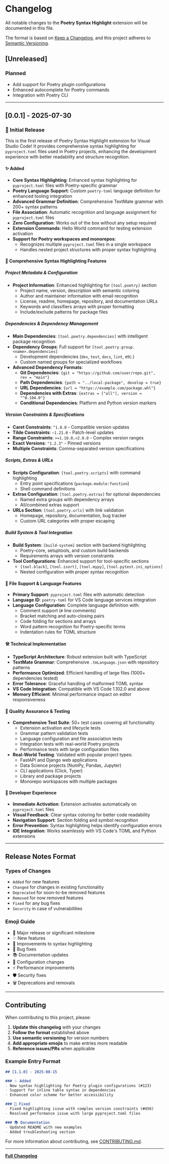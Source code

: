 # Changelog

All notable changes to the **Poetry Syntax Highlight** extension will be documented in this file.

The format is based on [Keep a Changelog](https://keepachangelog.com/en/1.0.0/),
and this project adheres to [Semantic Versioning](https://semver.org/spec/v2.0.0.html).

## [Unreleased]

### Planned
- Add support for Poetry plugin configurations
- Enhanced autocomplete for Poetry commands
- Integration with Poetry CLI

---

## [0.0.1] - 2025-07-30

### 🎉 Initial Release

This is the first release of Poetry Syntax Highlight extension for Visual Studio Code!
It provides comprehensive syntax highlighting for `pyproject.toml` files used in Poetry projects, enhancing the development experience with better readability and structure recognition.

#### ✨ Added
- **Core Syntax Highlighting**: Enhanced syntax highlighting for `pyproject.toml` files with Poetry-specific grammar
- **Poetry Language Support**: Custom `poetry-toml` language definition for enhanced tooling integration
- **Advanced Grammar Definition**: Comprehensive TextMate grammar with 200+ syntax patterns
- **File Association**: Automatic recognition and language assignment for `pyproject.toml` files
- **Zero Configuration**: Works out of the box without any setup required
- **Extension Commands**: Hello World command for testing extension activation
- **Support for Poetry workspaces and monorepos**:
  - Recognizes multiple `pyproject.toml` files in a single workspace
  - Handles nested project structures with proper syntax highlighting

#### 🎨 Comprehensive Syntax Highlighting Features

##### **Project Metadata & Configuration**
- **Project Information**: Enhanced highlighting for `[tool.poetry]` section
  - Project name, version, description with semantic coloring
  - Author and maintainer information with email recognition
  - License, readme, homepage, repository, and documentation URLs
  - Keywords and classifiers arrays with proper formatting
  - Include/exclude patterns for package files
  
##### **Dependencies & Dependency Management**
- **Main Dependencies**: `[tool.poetry.dependencies]` with intelligent package recognition
- **Dependency Groups**: Full support for `[tool.poetry.group.<name>.dependencies]`
  - Development dependencies (`dev`, `test`, `docs`, `lint`, etc.)
  - Custom named groups for specialized workflows
- **Advanced Dependency Formats**:
  - **Git Dependencies**: `{git = "https://github.com/user/repo.git", rev = "main"}`
  - **Path Dependencies**: `{path = "../local-package", develop = true}`
  - **URL Dependencies**: `{url = "https://example.com/package.whl"}`
  - **Dependencies with Extras**: `{extras = ["all"], version = "^0.104.0"}`
  - **Conditional Dependencies**: Platform and Python version markers
  
##### **Version Constraints & Specifications**
- **Caret Constraints**: `^1.0.0` - Compatible version updates
- **Tilde Constraints**: `~1.21.0` - Patch-level updates  
- **Range Constraints**: `>=1.10.0,<2.0.0` - Complex version ranges
- **Exact Versions**: `"1.2.3"` - Pinned versions
- **Multiple Constraints**: Comma-separated version specifications

##### **Scripts, Extras & URLs**
- **Scripts Configuration**: `[tool.poetry.scripts]` with command highlighting
  - Entry point specifications (`package.module:function`)
  - Shell command definitions
- **Extras Configuration**: `[tool.poetry.extras]` for optional dependencies
  - Named extra groups with dependency arrays
  - All/combined extras support
- **URLs Section**: `[tool.poetry.urls]` with link validation
  - Homepage, repository, documentation, bug tracker
  - Custom URL categories with proper escaping

##### **Build System & Tool Integration**
- **Build System**: `[build-system]` section with backend highlighting
  - Poetry-core, setuptools, and custom build backends
  - Requirements arrays with version constraints
- **Tool Configurations**: Enhanced support for tool-specific sections
  - `[tool.black]`, `[tool.isort]`, `[tool.mypy]`, `[tool.pytest.ini_options]`
  - Nested configuration with proper syntax recognition

#### 📁 File Support & Language Features
- **Primary Support**: `pyproject.toml` files with automatic detection
- **Language ID**: `poetry-toml` for VS Code language services integration
- **Language Configuration**: Complete language definition with:
  - Comment support (`#` line comments)
  - Bracket matching and auto-closing pairs
  - Code folding for sections and arrays
  - Word pattern recognition for Poetry-specific terms
  - Indentation rules for TOML structure

#### 🛠️ Technical Implementation
- **TypeScript Architecture**: Robust extension built with TypeScript
- **TextMate Grammar**: Comprehensive `.tmLanguage.json` with repository patterns
- **Performance Optimized**: Efficient handling of large files (1000+ dependencies tested)
- **Error Tolerance**: Graceful handling of malformed TOML syntax
- **VS Code Integration**: Compatible with VS Code 1.102.0 and above
- **Memory Efficient**: Minimal performance impact on editor responsiveness

#### 🧪 Quality Assurance & Testing
- **Comprehensive Test Suite**: 50+ test cases covering all functionality
  - Extension activation and lifecycle tests
  - Grammar pattern validation tests
  - Language configuration and file association tests
  - Integration tests with real-world Poetry projects
  - Performance tests with large configuration files
- **Real-World Testing**: Validated with popular project types:
  - FastAPI and Django web applications
  - Data Science projects (NumPy, Pandas, Jupyter)
  - CLI applications (Click, Typer)
  - Library and package projects
  - Monorepo workspaces with multiple packages

#### 🎯 Developer Experience
- **Immediate Activation**: Extension activates automatically on `pyproject.toml` files
- **Visual Feedback**: Clear syntax coloring for better code readability
- **Navigation Support**: Section folding and symbol recognition
- **Error Prevention**: Syntax highlighting helps identify configuration errors
- **IDE Integration**: Works seamlessly with VS Code's TOML and Python extensions

---

## Release Notes Format

### Types of Changes
- `Added` for new features
- `Changed` for changes in existing functionality
- `Deprecated` for soon-to-be removed features
- `Removed` for now removed features
- `Fixed` for any bug fixes
- `Security` in case of vulnerabilities

### Emoji Guide
- 🎉 Major release or significant milestone
- ✨ New features
- 🎨 Improvements to syntax highlighting
- 🐛 Bug fixes
- 📚 Documentation updates
- 🔧 Configuration changes
- ⚡ Performance improvements
- 🛡️ Security fixes
- 🗑️ Deprecations and removals

---

## Contributing

When contributing to this project, please:

1. **Update this changelog** with your changes
2. **Follow the format** established above
3. **Use semantic versioning** for version numbers
4. **Add appropriate emojis** to make entries more readable
5. **Reference issues/PRs** when applicable

### Example Entry Format

```markdown
## [1.1.0] - 2025-08-15

### ✨ Added
- New syntax highlighting for Poetry plugin configurations (#123)
- Support for inline table syntax in dependencies
- Enhanced color scheme for better accessibility

### 🐛 Fixed
- Fixed highlighting issue with complex version constraints (#456)
- Resolved performance issue with large pyproject.toml files

### 📚 Documentation
- Updated README with new examples
- Added troubleshooting section
```

For more information about contributing, see [CONTRIBUTING.md](CONTRIBUTING.md).

---

**[Full Changelog](https://github.com/your-username/poetry-syntax-highlight/blob/main/CHANGELOG.md)**
